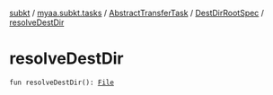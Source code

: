 [subkt](../../../index.md) / [myaa.subkt.tasks](../../index.md) / [AbstractTransferTask](../index.md) / [DestDirRootSpec](index.md) / [resolveDestDir](./resolve-dest-dir.md)

# resolveDestDir

`fun resolveDestDir(): `[`File`](https://docs.oracle.com/javase/9/docs/api/java/io/File.html)